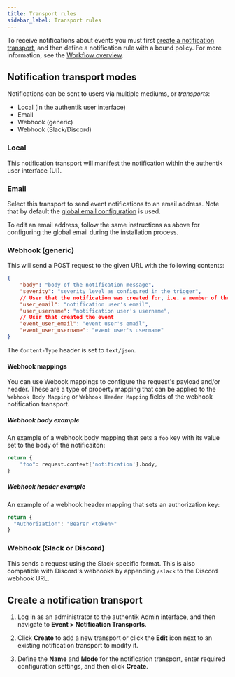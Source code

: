 ```yaml
---
title: Transport rules
sidebar_label: Transport rules
---
```


To receive notifications about events you must first [create a notification transport](#create-a-notification-transport), and then define a notification rule with a bound policy. For more information, see the [Workflow overview](./notifications.md#workflow-overview).

## Notification transport modes

Notifications can be sent to users via multiple mediums, or _transports_:

- Local (in the authentik user interface)
- Email
- Webhook (generic)
- Webhook (Slack/Discord)

### Local

This notification transport will manifest the notification within the authentik user interface (UI).

### Email

Select this transport to send event notifications to an email address. Note that by default the [global email configuration](../../install-config/install/docker-compose.mdx#email-configuration-optional-but-recommended) is used.

To edit an email address, follow the same instructions as above for configuring the global email during the installation process.

### Webhook (generic)

This will send a POST request to the given URL with the following contents:

```json
{
    "body": "body of the notification message",
    "severity": "severity level as configured in the trigger",
    // User that the notification was created for, i.e. a member of the group selected in the rule
    "user_email": "notification user's email",
    "user_username": "notification user's username",
    // User that created the event
    "event_user_email": "event user's email",
    "event_user_username": "event user's username"
}
```

The `Content-Type` header is set to `text/json`.

#### Webhook mappings

You can use Webook mappings to configure the request's payload and/or header. These are a type of property mapping that can be applied to the `Webhook Body Mapping` or `Webhook Header Mapping` fields of the webhook notification transport.

##### Webhook body example

An example of a webhook body mapping that sets a `foo` key with its value set to the body of the notificaiton:

```python
return {
    "foo": request.context['notification'].body,
}
```

##### Webhook header example

An example of a webhook header mapping that sets an authorization key:

```python
return {
  "Authorization": "Bearer <token>"
}
```

### Webhook (Slack or Discord)

This sends a request using the Slack-specific format. This is also compatible with Discord's webhooks by appending `/slack` to the Discord webhook URL.

## Create a notification transport

1. Log in as an administrator to the authentik Admin interface, and then navigate to **Event > Notification Transports**.

2. Click **Create** to add a new transport or click the **Edit** icon next to an existing notification transport to modify it.

3. Define the **Name** and **Mode** for the notification transport, enter required configuration settings, and then click **Create**.

